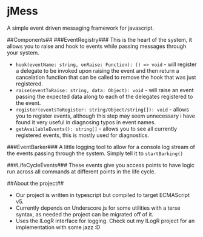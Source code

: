 jMess
=====
A simple event driven messaging framework for javascript.

##Components##
###EventRegistry###
This is the heart of the system, it allows you to raise and hook to events while passing messages through your system.

* `hook(eventName: string, onRaise: Function): () => void` - will register a delegate to be invoked upon raising the event and then return a cancelation function that can be called to remove the hook that was just registered.
* `raise(eventToRaise: string, data: Object): void` - will raise an event passing the expected data along to each of the delegates registered to the event.
* `register(eventsToRegister: string/Object/string[]): void` - allows you to register events, although this step may seem unnecessary i have found it very useful in diagnosing typos in event names.
* `getAvailableEvents(): string[]` - allows you to see all currently registered events, this is mostly used for diagnostics.

###EventBarker###
A little logging tool to allow for a console log stream of the events passing through the system.  Simply tell it to `startBarking()`

###LifeCycleEvents###
These events give you access points to have logic run across all commands at different points in the life cycle.

##About the project##

* Our project is written in typescript but compiled to target ECMAScript v5.
* Currently depends on Underscore.js for some utilities with a terse syntax, as needed the project can be migrated off of it.
* Uses the ILogR interface for logging.  Check out my ILogR project for an implementation with some jazz :D